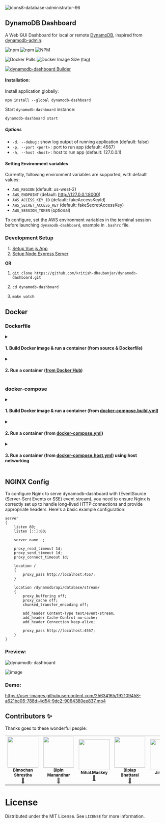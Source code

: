 ![icons8-database-administrator-96](https://user-images.githubusercontent.com/25634165/204095372-d6d8362f-3a33-4ab7-8b97-330fe712c404.png)

## DynamoDB Dashboard

A Web GUI Dashboard for local or remote [DynamoDB](https://aws.amazon.com/blogs/aws/dynamodb-local-for-desktop-development/), inspired from [dynamodb-admin](https://github.com/aaronshaf/dynamodb-admin).

![npm](https://img.shields.io/npm/v/dynamodb-dashboard?label=npm&style=flat-square) ![npm](https://img.shields.io/npm/dw/dynamodb-dashboard?style=flat-square) ![NPM](https://img.shields.io/npm/l/dynamodb-dashboard?style=flat-square)

![Docker Pulls](https://img.shields.io/docker/pulls/kritishdhaubanjar/dynamodb-dashboard?style=flat-square) ![Docker Image Size (tag)](https://img.shields.io/docker/image-size/kritishdhaubanjar/dynamodb-dashboard/latest?style=flat-square)

[![dynamodb-dashboard Builder](https://img.shields.io/github/actions/workflow/status/kritish-dhaubanjar/dynamodb-dashboard/build.yml?branch=main&label=dynamodb-dashboard%20Builder&style=flat-square)](https://github.com/kritish-dhaubanjar/dynamodb-dashboard/actions/workflows/build.yml)

#### Installation:
Install application globally:
```shell
npm install --global dynamodb-dashboard
```

Start `dynamodb-dashboard` instance:
```shell
dynamodb-dashboard start
```

##### Options
- `-d, --debug` : show log output of running application (default: false)
- `-p, --port <port>` : port to run app (default: 4567)
- `-h, --host <host>` : host to run app (default: 127.0.0.1)

#### Setting Environment variables
Currently, following environment variables are supported, with default values:

- `AWS_REGION` (default: us-west-2)
- `AWS_ENDPOINT` (default: http://127.0.0.1:8000)
- `AWS_ACCESS_KEY_ID` (default: fakeAccessKeyId)
- `AWS_SECRET_ACCESS_KEY` (default: fakeSecretAccessKey)
- `AWS_SESSION_TOKEN` (optional)

To configure, set the AWS environment variables in the terminal session before launching `dynamodb-dashboard`, example in `.bashrc` file.

### Development Setup
1. [Setup Vue.js App](https://github.com/kritish-dhaubanjar/dynamodb-dashboard/tree/main/app)
2. [Setup Node Express Server](https://github.com/kritish-dhaubanjar/dynamodb-dashboard/tree/main/server)

**OR**

1.  ```shell
    git clone https://github.com/kritish-dhaubanjar/dynamodb-dashboard.git
    ```
2. ```shell
   cd dynamodb-dashboard
   ```
3. ```shell
   make watch
   ```

## Docker

### Dockerfile

<details>
  <summary><h4>1. Build Docker image & run a container (from source & Dockerfile)</h4></summary>
  
  **a. Clone Repository**
  1. ```shell
     git clone https://github.com/kritish-dhaubanjar/dynamodb-dashboard.git
     ```
  2. ```shell
     cd dynamodb-dashboard
     ```
  
  **b. Build Docker Image**
  ```shell
  docker build . -t dynamodb-dashboard:local
  ```
  
  *Build Arguments:*
  - `PORT_ARG` (default: `4567`)
  - `HOST_ARG` (default: `0.0.0.0`)
  - `PREFIX_ARG` (default: `dynamodb`, prefix of route URIs)
  
  **c. Run Docker Container**
  ```shell
  docker run -p 8080:4567 dynamodb-dashboard:local
  ```
  
  *Environment Variables:*
  - `AWS_REGION` (default: `us-west-2`)
  - `AWS_ENDPOINT` (default: `http://127.0.0.1:8000`)
  - `AWS_ACCESS_KEY_ID` (default: `fakeAccessKeyId`)
  - `AWS_SECRET_ACCESS_KEY` (default: `fakeSecretAccessKey`)
  - `AWS_SESSION_TOKEN` (optional)
  
  *NOTE: For dynamodb running in the host machine, use flag `--network=host` for running dynamodb-dashboard container.*
</details>
<details>
  <summary><h4>2. Run a container (<a href="https://hub.docker.com/r/kritishdhaubanjar/dynamodb-dashboard">from Docker Hub</a>)</h4></summary>
  
  1. ```shell
     docker pull kritishdhaubanjar/dynamodb-dashboard:latest
     ```
  2. ```shell
     docker run -p 8080:4567 kritishdhaubanjar/dynamodb-dashboard:latest
     ```
  
  *Environment Variables:*
  - `AWS_REGION` (default: `us-west-2`)
  - `AWS_ENDPOINT` (default: `http://127.0.0.1:8000`)
  - `AWS_ACCESS_KEY_ID` (default: `fakeAccessKeyId`)
  - `AWS_SECRET_ACCESS_KEY` (default: `fakeSecretAccessKey`)
  - `AWS_SESSION_TOKEN` (optional)
  
  *NOTE: For dynamodb running in the host machine, use flag `--network=host` for running dynamodb-dashboard container.*
</details>

### docker-compose

<details>
  <summary><h4>1. Build Docker image & run a container (from <a href="https://github.com/kritish-dhaubanjar/dynamodb-dashboard/blob/main/docker-compose.build.yml">docker-compose.build.yml</a>)</h4></summary>
  
  *dynamoDB image (from docker hub) + dynamodb-dashboard image (built from source)*
  
  **a. Clone Repository**
  1. ```shell
     git clone https://github.com/kritish-dhaubanjar/dynamodb-dashboard.git
     ```
  2. ```shell
     cd dynamodb-dashboard
     ```
    
  **b. Build & Run Docker Image**
  ```shell
  docker-compose -f docker-compose.build.yml up
  ```
</details>
<details>
  <summary><h4>2. Run a container (from <a href="https://github.com/kritish-dhaubanjar/dynamodb-dashboard/blob/main/docker-compose.yml">docker-compose.yml</a>)</h4></summary>
  
  *dynamoDB image (from docker hub) + dynamodb-dashboard image (from docker hub)*
  
  ```shell
  docker-compose up
  ```
</details>
<details>
  <summary><h4>3. Run a container (from <a href="https://github.com/kritish-dhaubanjar/dynamodb-dashboard/blob/main/docker-compose.host.yml">docker-compose.host.yml</a>) using host networking</h4></summary>
  
  *dynamoDB (host network) + dynamodb-dashboard image (from docker hub)*
  
  ```shell
  docker-compose -f docker-compose.host.yml up
  ```
</details>

## NGINX Config
To configure Nginx to serve dynamodb-dashboard with (EventSource (Server-Sent Events or SSE) event stream), you need to ensure Nginx is correctly set up to handle long-lived HTTP connections and provide appropriate headers. Here's a basic example configuration:
```nginx
server
{
    listen 80;
    listen [::]:80;

    server_name _;

    proxy_read_timeout 1d;
    proxy_send_timeout 1d;
    proxy_connect_timeout 1d;

    location /
    {
        proxy_pass http://localhost:4567;
    }

    location /dynamodb/api/database/stream/
    {
        proxy_buffering off;
        proxy_cache off;
        chunked_transfer_encoding off;

        add_header Content-Type text/event-stream;
        add_header Cache-Control no-cache;
        add_header Connection keep-alive;

        proxy_pass http://localhost:4567;
    }
}
```

### Preview:
![dynamodb-dashboard](https://user-images.githubusercontent.com/25634165/213922274-d70cde00-4d70-47ac-ab84-68b6f0933d58.png)

![image](https://user-images.githubusercontent.com/25634165/215118400-fe18ea87-5562-4e7d-be7b-ccf61a3fbe99.png)

### Demo:
https://user-images.githubusercontent.com/25634165/192109458-a621bc06-788d-4d54-9dc2-9064380ee837.mp4

## Contributors ✨

Thanks goes to these wonderful people:

<table>
  <tr>
    <td align="center"><a href="https://github.com/sbimochan"><img src="https://avatars.githubusercontent.com/u/11685953?v=4" width="100px;" alt=""/><br /><sub><b>Bimochan Shrestha</b></sub></a><br /><a href="https://github.com/kritish-dhaubanjar/dynamodb-dashboard/commits?author=sbimochan" title="Commits">📖</a></td>
    <td align="center"><a href="https://github.com/bipinmdr07"><img src="https://avatars.githubusercontent.com/u/16375412?v=4" width="100px;" alt=""/><br /><sub><b>Bipin Manandhar</b></sub></a><br /><a href="https://github.com/kritish-dhaubanjar/dynamodb-dashboard/commits?author=bipinmdr07" title="Commits">📖</a></td>
    <td align="center"><a href="https://github.com/maskeynihal"><img src="https://avatars.githubusercontent.com/u/26411488?v=4" width="100px;" alt=""/><br /><sub><b>Nihal Maskey</b></sub></a><br /><a href="https://github.com/kritish-dhaubanjar/dynamodb-dashboard/commits?author=maskeynihal" title="Commits">📖</a></td>
    <td align="center"><a href="https://github.com/bhattaraib58"><img src="https://avatars.githubusercontent.com/u/15843175?v=4" width="100px;" alt=""/><br /><sub><b>Biplap Bhattarai</b></sub></a><br /><a href="https://github.com/kritish-dhaubanjar/dynamodb-dashboard/commits?author=bhattaraib58" title="Commits">📖</a></td>
    <td align="center"><a href="https://github.com/JimDabell"><img src="https://avatars.githubusercontent.com/u/5674?v=4" width="100px;" alt=""/><br /><sub><b>Jim Dabell</b></sub></a><br /><a href="https://github.com/kritish-dhaubanjar/dynamodb-dashboard/commits?author=JimDabell" title="Commits">📖</a></td>
  </tr>
</table>

# License
Distributed under the MIT License. See `LICENSE` for more information.
